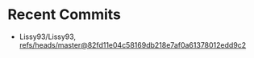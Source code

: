 # Recent Commits

<!-- START gadpp -->
- Lissy93/Lissy93, [refs/heads/master@82fd11e04c58169db218e7af0a61378012edd9c2](https://github.com/Lissy93/Lissy93/commit/82fd11e04c58169db218e7af0a61378012edd9c2)
